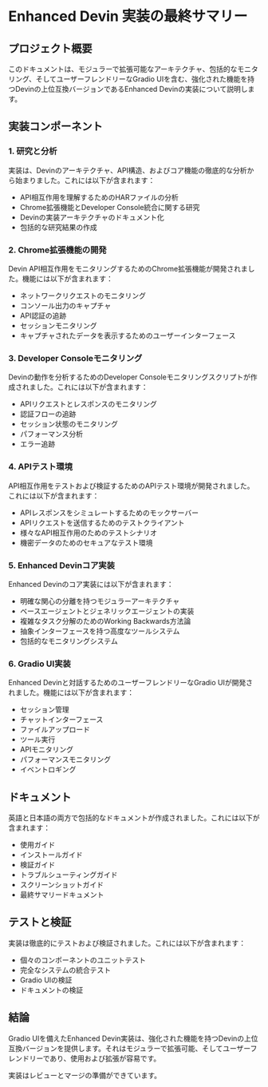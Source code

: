 # Enhanced Devin 実装の最終サマリー

## プロジェクト概要

このドキュメントは、モジュラーで拡張可能なアーキテクチャ、包括的なモニタリング、そしてユーザーフレンドリーなGradio UIを含む、強化された機能を持つDevinの上位互換バージョンであるEnhanced Devinの実装について説明します。

## 実装コンポーネント

### 1. 研究と分析

実装は、Devinのアーキテクチャ、API構造、およびコア機能の徹底的な分析から始まりました。これには以下が含まれます：

- API相互作用を理解するためのHARファイルの分析
- Chrome拡張機能とDeveloper Console統合に関する研究
- Devinの実装アーキテクチャのドキュメント化
- 包括的な研究結果の作成

### 2. Chrome拡張機能の開発

Devin API相互作用をモニタリングするためのChrome拡張機能が開発されました。機能には以下が含まれます：

- ネットワークリクエストのモニタリング
- コンソール出力のキャプチャ
- API認証の追跡
- セッションモニタリング
- キャプチャされたデータを表示するためのユーザーインターフェース

### 3. Developer Consoleモニタリング

Devinの動作を分析するためのDeveloper Consoleモニタリングスクリプトが作成されました。これには以下が含まれます：

- APIリクエストとレスポンスのモニタリング
- 認証フローの追跡
- セッション状態のモニタリング
- パフォーマンス分析
- エラー追跡

### 4. APIテスト環境

API相互作用をテストおよび検証するためのAPIテスト環境が開発されました。これには以下が含まれます：

- APIレスポンスをシミュレートするためのモックサーバー
- APIリクエストを送信するためのテストクライアント
- 様々なAPI相互作用のためのテストシナリオ
- 機密データのためのセキュアなテスト環境

### 5. Enhanced Devinコア実装

Enhanced Devinのコア実装には以下が含まれます：

- 明確な関心の分離を持つモジュラーアーキテクチャ
- ベースエージェントとジェネリックエージェントの実装
- 複雑なタスク分解のためのWorking Backwards方法論
- 抽象インターフェースを持つ高度なツールシステム
- 包括的なモニタリングシステム

### 6. Gradio UI実装

Enhanced Devinと対話するためのユーザーフレンドリーなGradio UIが開発されました。機能には以下が含まれます：

- セッション管理
- チャットインターフェース
- ファイルアップロード
- ツール実行
- APIモニタリング
- パフォーマンスモニタリング
- イベントロギング

## ドキュメント

英語と日本語の両方で包括的なドキュメントが作成されました。これには以下が含まれます：

- 使用ガイド
- インストールガイド
- 検証ガイド
- トラブルシューティングガイド
- スクリーンショットガイド
- 最終サマリードキュメント

## テストと検証

実装は徹底的にテストおよび検証されました。これには以下が含まれます：

- 個々のコンポーネントのユニットテスト
- 完全なシステムの統合テスト
- Gradio UIの検証
- ドキュメントの検証

## 結論

Gradio UIを備えたEnhanced Devin実装は、強化された機能を持つDevinの上位互換バージョンを提供します。それはモジュラーで拡張可能、そしてユーザーフレンドリーであり、使用および拡張が容易です。

実装はレビューとマージの準備ができています。
